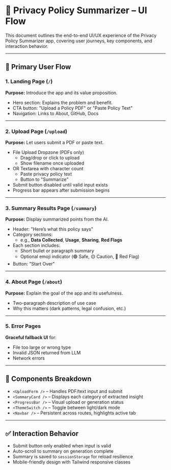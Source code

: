 # 🧠 Privacy Policy Summarizer – UI Flow

This document outlines the end-to-end UI/UX experience of the Privacy Policy Summarizer app, covering user journeys, key components, and interaction behavior.

---

## 🧭 Primary User Flow

### 1. Landing Page (`/`)

**Purpose:** Introduce the app and its value proposition.

- Hero section: Explains the problem and benefit.
- CTA button: "Upload a Policy PDF" or "Paste Policy Text"
- Navigation: Links to About, GitHub, Docs

---

### 2. Upload Page (`/upload`)

**Purpose:** Let users submit a PDF or paste text.

- File Upload Dropzone (PDFs only)
  - Drag/drop or click to upload
  - Show filename once uploaded
- OR Textarea with character count
  - Paste privacy policy text
  - Button to "Summarize"
- Submit button disabled until valid input exists
- Progress bar appears after submission begins

---

### 3. Summary Results Page (`/summary`)

**Purpose:** Display summarized points from the AI.

- Header: "Here’s what this policy says"
- Category sections:
  - e.g., **Data Collected**, **Usage**, **Sharing**, **Red Flags**
- Each section includes:
  - Short bullet or paragraph summary
  - Optional emoji indicator (🟢 Safe, 🟡 Caution, 🔴 Red Flag)
- Button: "Start Over"

---

### 4. About Page (`/about`)

**Purpose:** Explain the goal of the app and its usefulness.

- Two-paragraph description of use case
- Why this matters (dark patterns, legal confusion, etc.)

---

### 5. Error Pages

**Graceful fallback UI** for:

- File too large or wrong type
- Invalid JSON returned from LLM
- Network errors

---

## 🧩 Components Breakdown

- `<UploadForm />` – Handles PDF/text input and submit
- `<SummaryCard />` – Displays each category of extracted insight
- `<ProgressBar />` – Visual upload or generation status
- `<ThemeSwitch />` – Toggle between light/dark mode
- `<Navbar />` – Persistent across routes, highlights active tab

---

## ✅ Interaction Behavior

- Submit button only enabled when input is valid
- Auto-scroll to summary on generation complete
- Summary is saved to `sessionStorage` for reload resilience
- Mobile-friendly design with Tailwind responsive classes
